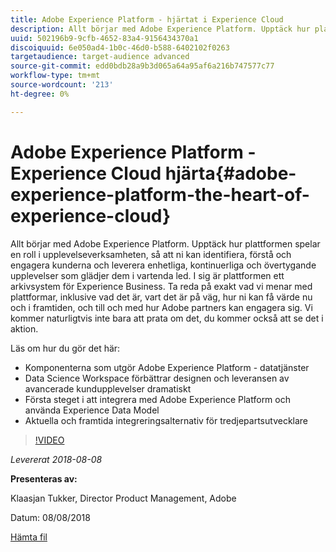 ```yaml
---
title: Adobe Experience Platform - hjärtat i Experience Cloud
description: Allt börjar med Adobe Experience Platform. Upptäck hur plattformen spelar en roll i upplevelseverksamheten, så att ni kan identifiera, förstå och engagera kunderna och leverera enhetliga, kontinuerliga och övertygande upplevelser som glädjer dem i vartenda led.
uuid: 502196b9-9cfb-4652-83a4-9156434370a1
discoiquuid: 6e050ad4-1b0c-46d0-b588-6402102f0263
targetaudience: target-audience advanced
source-git-commit: edd0bdb28a9b3d065a64a95af6a216b747577c77
workflow-type: tm+mt
source-wordcount: '213'
ht-degree: 0%

---
```


# Adobe Experience Platform - Experience Cloud hjärta{#adobe-experience-platform-the-heart-of-experience-cloud}

Allt börjar med Adobe Experience Platform. Upptäck hur plattformen spelar en roll i upplevelseverksamheten, så att ni kan identifiera, förstå och engagera kunderna och leverera enhetliga, kontinuerliga och övertygande upplevelser som glädjer dem i vartenda led. I sig är plattformen ett arkivsystem för Experience Business.  Ta reda på exakt vad vi menar med plattformar, inklusive vad det är, vart det är på väg, hur ni kan få värde nu och i framtiden, och till och med hur Adobe partners kan engagera sig. Vi kommer naturligtvis inte bara att prata om det, du kommer också att se det i aktion.

Läs om hur du gör det här:

* Komponenterna som utgör Adobe Experience Platform - datatjänster
* Data Science Workspace förbättrar designen och leveransen av avancerade kundupplevelser dramatiskt
* Första steget i att integrera med Adobe Experience Platform och använda Experience Data Model
* Aktuella och framtida integreringsalternativ för tredjepartsutvecklare

>[!VIDEO](https://video.tv.adobe.com/v/23270/?quality=9)

*Levererat 2018-08-08*

**Presenteras av:**

Klaasjan Tukker, Director Product Management, Adobe

Datum: 08/08/2018

[Hämta fil](assets/20180808-gems-adobe+cloud+platform-experience+system+of+record-1.pdf)

<!--
[Get back to the Overview](https://helpx.adobe.com/experience-manager/kt/eseminars/gems/aem-index.html)
-->
